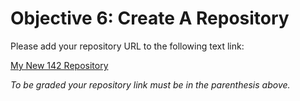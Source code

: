 # Objective 6: Create A Repository

Please add your repository URL to the following text link:

[My New 142 Repository]()

*To be graded your repository link must be in the parenthesis above.*

